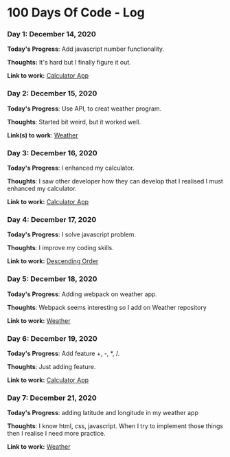 # 100 Days Of Code - Log

### Day 1: December 14, 2020 

**Today's Progress**: Add javascript number functionality.

**Thoughts:** It's hard but I finally figure it out.

**Link to work:** [Calculator App](https://rawcdn.githack.com/gauravnumber/Calculator/e3a5bf35178b65fefe4b3d2297848027857eb1e9/index.html)

### Day 2: December 15, 2020

**Today's Progress**: Use API, to creat weather program.

**Thoughts**: Started bit weird, but it worked well.

**Link(s) to work**: [Weather](https://github.com/gauravnumber/Weather)


### Day 3: December 16, 2020

**Today's Progress**: I enhanced my calculator.

**Thoughts**: I saw other developer how they can develop that I realised I must enhanced my calculator.

**Link to work:** [Calculator App](https://GitHub.com/gauravnumber/calculator)


### Day 4: December 17, 2020

**Today's Progress**: I solve javascript problem.

**Thoughts**: I improve my coding skills.

**Link to work:** [Descending Order](https://www.codewars.com/kata/5467e4d82edf8bbf40000155/train/javascript)


### Day 5: December 18, 2020

**Today's Progress**: Adding webpack on weather app.

**Thoughts**: Webpack seems interesting so I add on Weather repository

**Link to work:** [Weather](https://github.com/gauravnumber/Weather)


### Day 6: December 19, 2020

**Today's Progress**: Add feature +, -, *, /.

**Thoughts**: Just adding feature.

**Link to work:** [Calculator App](https://GitHub.com/gauravnumber/calculator)


### Day 7: December 21, 2020

**Today's Progress**: adding latitude and longitude in my weather app

**Thoughts**: I know html, css, javascript. When I try to implement those things then I realise I need more practice.
 
**Link to work:** [Weather](https://github.com/gauravnumber/Weather/blob/develop/dist/index.html)


